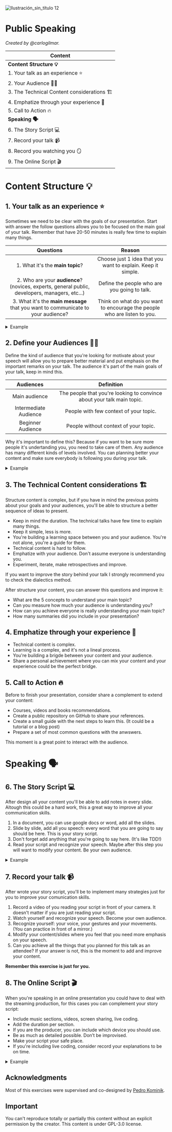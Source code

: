 ![Ilustración_sin_título 12](https://user-images.githubusercontent.com/17634377/210303711-ae70aeb7-0743-44bf-9595-8f7e47f8b5d1.png)

# Public Speaking

*Created by @carlogilmar.*

|Content|
|---|
| **Content Structure 💡** |
|1. Your talk as an experience ⭐️|
|2. Your Audience 🤼‍♂️|
|3. The Technical Content considerations 🏗️|
|4. Emphatize through your experience 💖
|5. Call to Action 🔥|
| **Speaking 🗣️** |
| 6. The Story Script 💻|
| 7. Record your talk 📹 |
| 8. Record you watching you 🪞|
| 9. The Online Script 🎬 |

# Content Structure 💡
## 1. Your talk as an experience ⭐️

Sometimes we need to be clear with the goals of our presentation. Start with answer the follow questions allows you to be focused on the main goal of your talk. Remember that have 20-50 minutes is really few time to explain many things. 

| Questions | Reason |
|:----:|:---:| 
| 1. What it's the **main topic**? | Choose just 1 idea that you want to explain. Keep it simple. |
| 2. Who are your **audience**? (novices, experts, general public, developers, managers, etc...)| Define the people who are you going to talk. |
| 3. What it's the **main message** that you want to communicate to your audience? | Think on what do you want to encourage the people who are listen to you. |

<details>
  <summary>Example</summary>

| Your Talk Title | The BEAM Processes |
|:----:|:---:| 
| What it's the **main topic**? | Show how a BEAM process works. |
| Who are your **audience**? | Developers with experience in Erlang/Elixir with few knowledge about OTP. |
| What it's the **main message** that you want to communicate to your audience? | Learn processes it's a great way to start to understand how BEAM works. |
  
</details>

## 2. Define your Audiences 🤼‍♂️

Define the kind of audience that you're looking for motivate about your speech will allow you to prepare better material and put emphasis on the important remarks on your talk. The audience it's part of the main goals of your talk, keep in mind this.

| Audiences | Definition |
|:----:|:----:|
| Main audience | The people that you're looking to convince about your talk main topic. |
| Intermediate Audience | People with few context of your topic. |
| Beginner Audience | People without context of your topic. |

Why it's important to define this? Because if you want to be sure more people it's undertanding you, you need to take care of them. Any audience has many different kinds of levels involved. You can planning better your content and make sure everybody is following you during your talk.

<details>
  <summary>Example</summary>

| Audiences | Definition |
|:----:|:----:|
| Main audience | Developers with experience in Erlang/Elixir with few knowledge about OTP. |
| Intermediate Audience | Developers starting his journey in Erlang/Elixir. |
| Beginner Audience | Developers without any context about the BEAM world. |
  
</details>

## 3. The Technical Content considerations 🏗️

Structure content is complex, but if you have in mind the previous points about your goals and your audiences, you'll be able to structure a better sequence of ideas to present.

- Keep in mind the duration. The technical talks have few time to explain many things.
- Keep it simple, less is more.
- You're building a learning space between you and your audience. You're not alone, you're a guide for them.
- Technical content is hard to follow.
- Emphatize with your audience. Don't assume everyone is understanding you.
- Experiment, iterate, make retrospectives and improve.

If you want to improve the story behind your talk I strongly recommend you to check the dialectics method.

After structure your content, you can answer this questions and improve it:

- What are the 5 concepts to understand your main topic?
- Can you measure how much your audience is understanding you?
- How can you achieve everyone is really understanding your main topic?
- How many summaries did you include in your presentation? 

## 4. Emphatize through your experience 💖

- Technical content is complex. 
- Learning is a complex, and it's not a lineal process. 
- You're building a brigde between your content and your audience.
- Share a personal achievement where you can mix your content and your experience could be the perfect bridge.

## 5. Call to Action 🔥

Before to finish your presentation, consider share a complement to extend your content:

- Courses, videos and books recommendations.
- Create a public repository on GitHub to share your references.
- Create a small guide with the next steps to learn this. (It could be a tutorial or a blog post)
- Prepare a set of most common questions with the anwswers.  

This moment is a great point to interact with the audience. 

# Speaking 🗣️
## 6. The Story Script 💻

After design all your content you'll be able to add notes in every slide. Altough this could be a hard work, this a great way to improve all your communication skills.

1. In a document, you can use google docs or word, add all the slides. 
2. Slide by slide, add all you speech: every word that you are going to say should be here. This is your story script.
3. Don't forget add anything that you're going to say here. (It's like TDD!)
4. Read your script and recognize your speech. Maybe after this step you will want to modify your content. Be your own audience.

<details>
  <summary>Example</summary>

<img width="1280" alt="image" src="https://user-images.githubusercontent.com/17634377/209619542-6e09e579-a6e2-4dea-9bfd-612bddcbae2c.png">

<img width="1276" alt="image" src="https://user-images.githubusercontent.com/17634377/209619643-0ba89f0f-32c0-42dd-bf26-5782a6a5188e.png">

You can read an example: [here](script.pdf).
</details>

## 7. Record your talk 📹

After wrote your story script, you'll be to implement many strategies just for you to improve your comunication skills.

1. Record a video of you reading your script in front of your camera. It doesn't matter if you are just reading your script. 
2. Watch yourself and recognize your speech. Become your own audience. 
3. Recognize yourself: your voice, your gestures and your movements. (You can practice in front of a mirror.)
4. Modify your content/slides where you feel that you need more emphasis on your speech. 
5. Can you achieve all the things that you planned for this talk as an attendee? If your answer is not, this is the moment to add and improve your content. 

**Remember this exercise is just for you.**

## 8. The Online Script 🎬

When you're speaking in an online presentation you could have to deal with the streaming production, for this cases you can complement your story script:

- Include music sections, videos, screen sharing, live coding.
- Add the duration per section.
- If you are the producer, you can include which device you should use.
- Be as much as detailed possible. Don’t be improvised. 
- Make your script your safe place.
- If you're including live coding, consider record your explanations to be on time. 

<details>
  <summary>Example</summary>
  <img width="1179" alt="image" src="https://user-images.githubusercontent.com/17634377/209623120-148e3d3e-8c89-45c2-9b53-982914919351.png">
</details>

## Acknowledgments

Most of this exercises were supervised and co-designed by [Pedro Kominik](https://twitter.com/PedroKominik).

## Important 

You can't reproduce totally or partially this content without an explicit permission by the creator. This content is under GPL-3.0 license.
